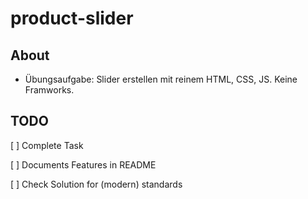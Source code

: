 # product-slider

## About
- Übungsaufgabe: Slider erstellen mit reinem HTML, CSS, JS. Keine Framworks.

## TODO
[ ] Complete Task

[ ] Documents Features in README

[ ] Check Solution for (modern) standards